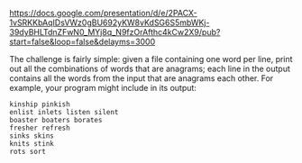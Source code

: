 https://docs.google.com/presentation/d/e/2PACX-1vSRKKbAqIDsVWz0gBU692yKW8vKdSG6S5mbWKj-39dyBHLTdnZFwN0_MYj8q_N9fzOrAfthc4kCw2X9/pub?start=false&loop=false&delayms=3000

The challenge is fairly simple: given a file containing one word per line, print out all the combinations
 of words that are anagrams; each line in the output contains all the words from the input that are anagrams 
  each other. For example, your program might include in its output:
  ```
  kinship pinkish
  enlist inlets listen silent
  boaster boaters borates
  fresher refresh
  sinks skins
  knits stink
  rots sort
  ```
  

